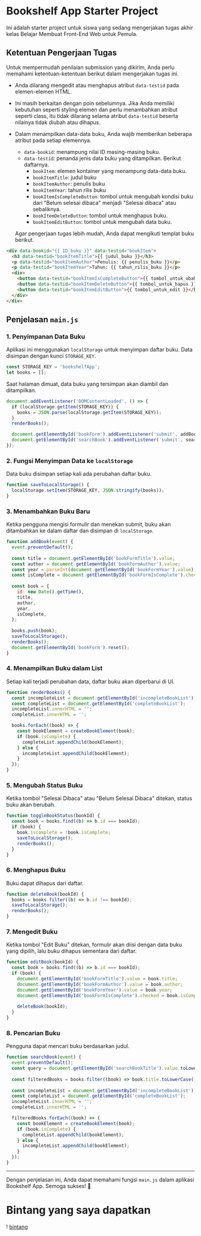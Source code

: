 # Bookshelf App Starter Project

Ini adalah starter project untuk siswa yang sedang mengerjakan tugas akhir kelas Belajar Membuat Front-End Web untuk Pemula.

## Ketentuan Pengerjaan Tugas

Untuk mempermudah penilaian submission yang dikirim, Anda perlu memahami ketentuan-ketentuan berikut dalam mengerjakan tugas ini.

- Anda dilarang mengedit atau menghapus atribut `data-testid` pada elemen-elemen HTML.
- Ini masih berkaitan dengan poin sebelumnya. Jika Anda memiliki kebutuhan seperti styling elemen dan perlu menambahkan atribut seperti class, itu tidak dilarang selama atribut `data-testid` beserta nilainya tidak diubah atau dihapus.
- Dalam menampilkan data-data buku, Anda wajib memberikan beberapa atribut pada setiap elemennya.

  - `data-bookid`: menampung nilai ID masing-masing buku.
  - `data-testid`: penanda jenis data buku yang ditampilkan. Berikut daftarnya.
    - `bookItem`: elemen kontainer yang menampung data-data buku.
    - `bookItemTitle`: judul buku
    - `bookItemAuthor`: penulis buku
    - `bookItemYear`: tahun rilis buku
    - `bookItemIsCompleteButton`: tombol untuk mengubah kondisi buku dari "Belum selesai dibaca" menjadi "Selesai dibaca" atau sebaliknya.
    - `bookItemDeleteButton`: tombol untuk menghapus buku.
    - `bookItemEditButton`: tombol untuk mengubah data buku.

  Agar pengerjaan tugas lebih mudah, Anda dapat mengikuti templat buku berikut.

```html
<div data-bookid="{{ ID_buku }}" data-testid="bookItem">
  <h3 data-testid="bookItemTitle">{{ judul_buku }}</h3>
  <p data-testid="bookItemAuthor">Penulis: {{ penulis_buku }}</p>
  <p data-testid="bookItemYear">Tahun: {{ tahun_rilis_buku }}</p>
  <div>
    <button data-testid="bookItemIsCompleteButton">{{ tombol_untuk_ubah_kondisi }}</button>
    <button data-testid="bookItemDeleteButton">{{ tombol_untuk_hapus }}</button>
    <button data-testid="bookItemEditButton">{{ tombol_untuk_edit }}</button>
  </div>
</div>
```

## Penjelasan `main.js`

### 1. **Penyimpanan Data Buku**
Aplikasi ini menggunakan `localStorage` untuk menyimpan daftar buku. Data disimpan dengan kunci `STORAGE_KEY`.

```javascript
const STORAGE_KEY = 'bookshelfApp';
let books = [];
```

Saat halaman dimuat, data buku yang tersimpan akan diambil dan ditampilkan.

```javascript
document.addEventListener('DOMContentLoaded', () => {
  if (localStorage.getItem(STORAGE_KEY)) {
    books = JSON.parse(localStorage.getItem(STORAGE_KEY));
  }
  renderBooks();

  document.getElementById('bookForm').addEventListener('submit', addBook);
  document.getElementById('searchBook').addEventListener('submit', searchBook);
});
```

### 2. **Fungsi Menyimpan Data ke `localStorage`**
Data buku disimpan setiap kali ada perubahan daftar buku.

```javascript
function saveToLocalStorage() {
  localStorage.setItem(STORAGE_KEY, JSON.stringify(books));
}
```

### 3. **Menambahkan Buku Baru**
Ketika pengguna mengisi formulir dan menekan submit, buku akan ditambahkan ke dalam daftar dan disimpan di `localStorage`.

```javascript
function addBook(event) {
  event.preventDefault();
  
  const title = document.getElementById('bookFormTitle').value;
  const author = document.getElementById('bookFormAuthor').value;
  const year = parseInt(document.getElementById('bookFormYear').value);
  const isComplete = document.getElementById('bookFormIsComplete').checked;
  
  const book = {
    id: new Date().getTime(),
    title,
    author,
    year,
    isComplete,
  };
  
  books.push(book);
  saveToLocalStorage();
  renderBooks();
  document.getElementById('bookForm').reset();
}
```

### 4. **Menampilkan Buku dalam List**
Setiap kali terjadi perubahan data, daftar buku akan diperbarui di UI.

```javascript
function renderBooks() {
  const incompleteList = document.getElementById('incompleteBookList');
  const completeList = document.getElementById('completeBookList');
  incompleteList.innerHTML = '';
  completeList.innerHTML = '';

  books.forEach((book) => {
    const bookElement = createBookElement(book);
    if (book.isComplete) {
      completeList.appendChild(bookElement);
    } else {
      incompleteList.appendChild(bookElement);
    }
  });
}
```

### 5. **Mengubah Status Buku**
Ketika tombol "Selesai Dibaca" atau "Belum Selesai Dibaca" ditekan, status buku akan berubah.

```javascript
function toggleBookStatus(bookId) {
  const book = books.find((b) => b.id === bookId);
  if (book) {
    book.isComplete = !book.isComplete;
    saveToLocalStorage();
    renderBooks();
  }
}
```

### 6. **Menghapus Buku**
Buku dapat dihapus dari daftar.

```javascript
function deleteBook(bookId) {
  books = books.filter((b) => b.id !== bookId);
  saveToLocalStorage();
  renderBooks();
}
```

### 7. **Mengedit Buku**
Ketika tombol "Edit Buku" ditekan, formulir akan diisi dengan data buku yang dipilih, lalu buku dihapus sementara dari daftar.

```javascript
function editBook(bookId) {
  const book = books.find((b) => b.id === bookId);
  if (book) {
    document.getElementById('bookFormTitle').value = book.title;
    document.getElementById('bookFormAuthor').value = book.author;
    document.getElementById('bookFormYear').value = book.year;
    document.getElementById('bookFormIsComplete').checked = book.isComplete;
    
    deleteBook(bookId);
  }
}
```

### 8. **Pencarian Buku**
Pengguna dapat mencari buku berdasarkan judul.

```javascript
function searchBook(event) {
  event.preventDefault();
  const query = document.getElementById('searchBookTitle').value.toLowerCase();
  
  const filteredBooks = books.filter((book) => book.title.toLowerCase().includes(query));
  
  const incompleteList = document.getElementById('incompleteBookList');
  const completeList = document.getElementById('completeBookList');
  incompleteList.innerHTML = '';
  completeList.innerHTML = '';

  filteredBooks.forEach((book) => {
    const bookElement = createBookElement(book);
    if (book.isComplete) {
      completeList.appendChild(bookElement);
    } else {
      incompleteList.appendChild(bookElement);
    }
  });
}
```

---
Dengan penjelasan ini, Anda dapat memahami fungsi `main.js` dalam aplikasi Bookshelf App. Semoga sukses! 🚀


# Bintang yang saya dapatkan
! [bintang](bintang.png)
